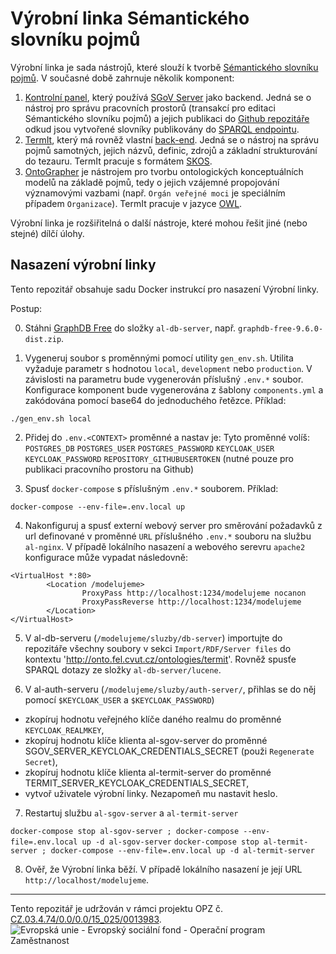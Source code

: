 # Výrobní linka Sémantického slovníku pojmů

Výrobní linka je sada nástrojů, které slouží k tvorbě [Sémantického slovníku pojmů](https://xn--slovnk-7va.gov.cz/). V současné době zahrnuje několik komponent:

1. [Kontrolní panel](https://github.com/opendata-mvcr/mission-control), který používá [SGoV Server](https://github.com/opendata-mvcr/sgov) jako backend. Jedná se o nástroj pro správu pracovních prostorů (transakcí pro editaci Sémantického slovníku pojmů) a jejich publikaci do [Github repozitáře](https://github.com/opendata-mvcr/ssp) odkud jsou vytvořené slovníky publikovány do [SPARQL endpointu](https://xn--slovnk-7va.gov.cz/sparql).
2. [TermIt](https://github.com/opendata-mvcr/termit-ui), který má rovněž vlastní [back-end](https://github.com/opendata-mvcr/termit). Jedná se o nástroj na správu pojmů samotných, jejich názvů, definic, zdrojů a základní strukturování do tezauru. TermIt pracuje s formátem [SKOS](https://www.w3.org/TR/skos-reference/).
3. [OntoGrapher](https://github.com/opendata-mvcr/ontographer) je nástrojem pro tvorbu ontologických konceptuálních modelů na základě pojmů, tedy o jejich vzájemné propojování významovými vazbami (např. `Orgán veřejné moci` je speciálním případem `Organizace`). TermIt pracuje v jazyce [OWL](https://www.w3.org/TR/2012/REC-owl2-overview-20121211/#).

Výrobní linka je rozšiřitelná o další nástroje, které mohou řešit jiné (nebo stejné) dílčí úlohy.

## Nasazení výrobní linky

Tento repozitář obsahuje sadu Docker instrukcí pro nasazení Výrobní linky.

Postup:

0. Stáhni [GraphDB Free](https://graphdb.ontotext.com) do složky `al-db-server`, např. `graphdb-free-9.6.0-dist.zip`.

1. Vygeneruj soubor s proměnnými pomocí utility `gen_env.sh`. Utilita vyžaduje parametr s hodnotou `local`, `development` nebo `production`. V závislosti na parametru bude vygenerován příslušný `.env.*` soubor. Konfigurace komponent bude vygenerována z šablony `components.yml` a zakódována pomocí base64 do jednoduchého řetězce. Příklad:

```
./gen_env.sh local
```

2. Přidej do `.env.<CONTEXT>` proměnné a nastav je:
   Tyto proměnné volíš:
   `POSTGRES_DB`
   `POSTGRES_USER`
   `POSTGRES_PASSWORD`
   `KEYCLOAK_USER`
   `KEYCLOAK_PASSWORD`
   `REPOSITORY_GITHUBUSERTOKEN` (nutné pouze pro publikaci pracovního prostoru na Github)

3. Spusť `docker-compose` s příslušným `.env.*` souborem. Příklad:

```
docker-compose --env-file=.env.local up
```

4. Nakonfiguruj a spusť externí webový server pro směrování požadavků z url definované v proměnné `URL` příslušného `.env.*` souboru 
na službu `al-nginx`. V případě lokálního nasazení a webového serevru `apache2` konfigurace může vypadat následovně:
```
<VirtualHost *:80>
        <Location /modelujeme>
                ProxyPass http://localhost:1234/modelujeme nocanon
                ProxyPassReverse http://localhost:1234/modelujeme
        </Location>
</VirtualHost>
 ```

5. V al-db-serveru (`/modelujeme/sluzby/db-server`) importujte do repozitáře všechny soubory v sekci 
`Import/RDF/Server files` do kontextu 'http://onto.fel.cvut.cz/ontologies/termit'. 
Rovněž spusťe SPARQL dotazy ze složky `al-db-server/lucene`.

6. V al-auth-serveru (`/modelujeme/sluzby/auth-server/`, přihlas se do něj pomocí `$KEYCLOAK_USER` a
`$KEYCLOAK_PASSWORD`)
 - zkopíruj hodnotu veřejného klíče daného realmu do proměnné `KEYCLOAK_REALMKEY`,
 - zkopíruj hodnotu klíče klienta al-sgov-server do proměnné SGOV_SERVER_KEYCLOAK_CREDENTIALS_SECRET (použi `Regenerate Secret`), 
 - zkopíruj hodnotu klíče klienta al-termit-server do proměnné TERMIT_SERVER_KEYCLOAK_CREDENTIALS_SECRET,
 - vytvoř uživatele výrobní linky. Nezapomeň mu nastavit heslo.

7. Restartuj službu `al-sgov-server` a `al-termit-server`

`docker-compose stop al-sgov-server ; docker-compose --env-file=.env.local up -d al-sgov-server`
`docker-compose stop al-termit-server ; docker-compose --env-file=.env.local up -d al-termit-server`

8. Ověř, že Výrobní linka běží. V případě lokálního nasazení je její URL `http://localhost/modelujeme`.
---
Tento repozitář je udržován v rámci projektu OPZ č. [CZ.03.4.74/0.0/0.0/15_025/0013983](https://esf2014.esfcr.cz/PublicPortal/Views/Projekty/Public/ProjektDetailPublicPage.aspx?action=get&datovySkladId=F5E162B2-15EC-4BBE-9ABD-066388F3D412).
![Evropská unie - Evropský sociální fond - Operační program Zaměstnanost](https://data.gov.cz/images/ozp_logo_cz.jpg)
